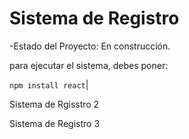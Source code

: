 <h1>Sistema de Registro</h1>

-Estado del Proyecto: En construcción.

para ejecutar el sistema, debes poner:

```npm install react```|

Sistema de Rgisstro 2

Sistema de Registro 3
